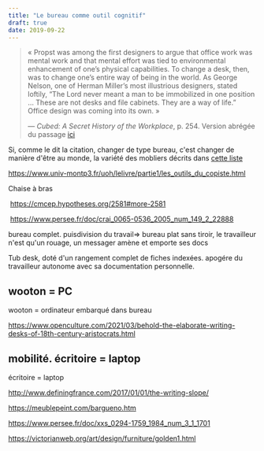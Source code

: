 ```yaml
---
title: "Le bureau comme outil cognitif"
draft: true
date: 2019-09-22
---
```


> « Propst was among the first designers to argue that office work was mental work and that mental effort was tied to environmental enhancement of one’s physical capabilities. To change a desk, then, was to change one’s entire way of being in the world. As George Nelson, one of Herman Miller’s most illustrious designers, stated loftily, “The Lord never meant a man to be immobilized in one position … These are not desks and file cabinets. They are a way of life.” Office design was coming into its own. »
>
> — *Cubed: A Secret History of the Workplace*, p. 254. Version abrégée du passage [ici](https://www.wired.com/2014/04/how-offices-accidentally-became-hellish-cubicle-farms/)

Si, comme le dit la citation, changer de type bureau, c'est changer de manière d'être au monde, la variété des mobliers décrits dans [cette liste](https://en.wikipedia.org/wiki/List_of_desk_forms_and_types)



https://www.univ-montp3.fr/uoh/lelivre/partie1/les_outils_du_copiste.html

Chaise à bras

​	https://cmcep.hypotheses.org/2581#more-2581

​	https://www.persee.fr/doc/crai_0065-0536_2005_num_149_2_22888



bureau complet. puisdivision du travail=> bureau plat sans tiroir, le travailleur n'est qu'un rouage, un messager amène et emporte ses docs

Tub desk, doté d'un rangement complet de fiches indexées. apogére du travailleur autonome avec sa documentation personnelle.


## wooton = PC

wooton = ordinateur embarqué dans bureau

https://www.openculture.com/2021/03/behold-the-elaborate-writing-desks-of-18th-century-aristocrats.html


## mobilité. écritoire = laptop

écritoire = laptop

http://www.definingfrance.com/2017/01/01/the-writing-slope/

https://meublepeint.com/bargueno.htm

https://www.persee.fr/doc/xxs_0294-1759_1984_num_3_1_1701

https://victorianweb.org/art/design/furniture/golden1.html

